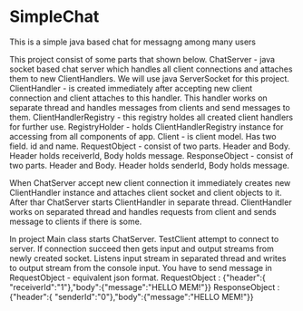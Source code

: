 # SimpleChat
This is a simple java based chat for messagng among many users


This project consist of some parts that shown below.
ChatServer - java socket based chat server which handles all client connections and attaches them to new ClientHandlers. We will use java ServerSocket for this project.
ClientHandler - is created immediately after accepting new client connection and client attaches to this handler. This handler works on separate thread and handles messages from clients and send messages to them.
ClientHandlerRegistry - this registry holdes all created client handlers for further use.
RegistryHolder - holds ClientHandlerRegistry instance for accessing from all components of app.
Client - is client model. Has two field. id and name.
RequestObject - consist of two parts. Header and Body. Header holds receiverId, Body holds message.
ResponseObject - consist of two parts. Header and Body. Header holds senderId, Body holds message.



When ChatServer accept new client connection it immediately creates new ClientHandler instance and attaches client socket and client objects to it. After thar ChatServer starts ClientHandler in separate thread. 
ClientHandler works on separated thread and handles requests from client and sends message to clients if there is some.

In project Main class starts ChatServer. TestClient attempt to connect to server. If connection succeed then gets input and output streams from newly created socket. Listens input stream in separated thread and writes to output stream from the console input.
You have to send message in RequestObject - equivalent json format. 
RequestObject : {"header":{	"receiverId":"1"},"body":{"message":"HELLO MEM!"}}
ResponseObject : {"header":{	"senderId":"0"},"body":{"message":"HELLO MEM!"}}

